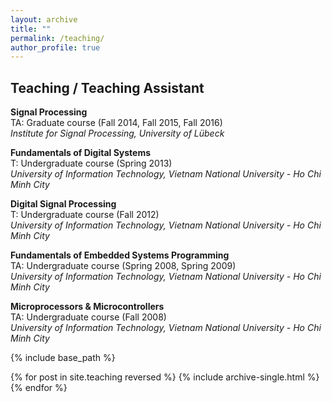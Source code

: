 ```yaml
---
layout: archive
title: ""
permalink: /teaching/
author_profile: true
---
```


Teaching / Teaching Assistant
------
**Signal Processing**<br/>TA: Graduate course (Fall 2014, Fall 2015, Fall 2016)<br/>*Institute for Signal Processing, University of Lübeck*

**Fundamentals of Digital Systems**<br/>T: Undergraduate course (Spring 2013)<br/>*University of Information Technology, Vietnam National University - Ho Chi Minh City*

**Digital Signal Processing**<br/>T: Undergraduate course (Fall 2012)<br/>*University of Information Technology, Vietnam National University - Ho Chi Minh City*

**Fundamentals of Embedded Systems Programming**<br/>TA: Undergraduate course (Spring 2008, Spring 2009)<br/>*University of Information Technology, Vietnam National University - Ho Chi Minh City*

**Microprocessors & Microcontrollers**<br/>TA: Undergraduate course (Fall 2008)<br/>*University of Information Technology, Vietnam National University - Ho Chi Minh City*


{% include base_path %}

{% for post in site.teaching reversed %}
  {% include archive-single.html %}
{% endfor %}
